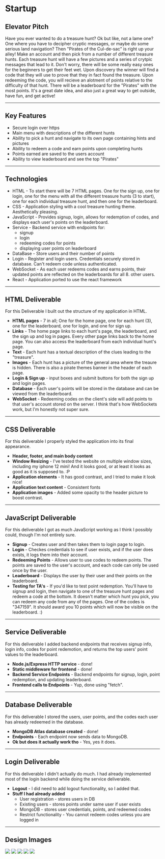 # Startup

## Elevator Pitch

Have you ever wanted to do a treasure hunt? Ok but like, not a lame one? One where you have to decipher cryptic messages, or maybe do some serious land navigation?
Then "Pirates of the Cul-de-sac" is right up your alley! Make an account and then pick from a number of different treasure hunts. Each treasure hunt will have a few pictures and a series of crytpic messages that lead to it. Don't worry, there will be some really easy ones for the beginners to get their feet wet. 
Upon discovery the winner will find a code that they will use to prove that they in fact found the treasure. Upon redeeming the code, you will recieve an alotment of points 
relative to the difficulty of that hunt. There will be a leaderboard for the "Pirates" with the most points. It's a great date idea, and also just a great way to 
get outside, have fun, and get active!

---
## Key Features

- Secure login over https
- Main menu with descriptions of the different hunts
- Ability to pick a hunt and navigate to its own page containing hints and pictures
- Ability to redeem a code and earn points upon completing hunts
- Points earned are saved to the users account
- Ability to view leaderboard and see the top "Pirates"

---
## Technologies

- HTML - To start there will be 7 HTML pages. One for the sign up, one for login, one for the menu with all the different treasure hunts (3 to start), one for each individual treasure hunt, and then one for the leaderboard.
- CSS - Application styling with a cool treasure hunting theme. Aesthetically pleasing.
- JavaScript - Provides signup, login, allows for redemption of codes, and displays each user's points on the leaderboard.
- Service - Backend service with endpoints for:
    - signup
    - login
    - redeeming codes for points
    - displaying user points on leaderboard
- DataBase - Store users and their number of points
- Login - Register and login users. Credentials securely stored in database. Can't redeem code unless authenticated.
- WebSocket - As each user redeems codes and earns points, their updated points are reflected on the leaderboards for all 8. other users.
- React - Application ported to use the react framework
  
---
## HTML Deliverable

For this Deliverable I built out the structure of my application in HTML.
- **HTML pages** - 7 in all; One for the home page, one for each hunt (3), one for the leaderboard, one for login, and one for sign up.
- **Links** - The home page links to each hunt's page, the leaderboard, and the sign up and log in pages. Every other page links back to the home page. You can also access the leaderboard from each individual hunt's page.
- **Text** - Each hunt has a textual description of the clues leading to the "treasure".
- **Images** - Each hunt has a picture of the general area where the treaure is hidden. There is also a pirate themes banner in the header of each page.
- **Login & Sign up** - input boxes and submit buttons for both the sign up and login pages.
- **Database** - Each user's points will be stored in the database and can be viewed from the leaderboard.
- **WebSocket** - Redeeming codes on the client's side will add points to that user's account stored on the server. I think that's how WebSockets work, but I'm honestly not super sure.
  
---
## CSS Deliverable
For this deliverable I properly styled the application into its final appearance.
- **Header, footer, and main body content**
- **Window Resizing** - I've tested the website on multiple window sizes, including my iphone 12 mini! And it looks good, or at least it looks as good as it is supposed to. :P
- **Application elements** - It has good contrast, and I tried to make it look nice!
- **Application text content** - Consistent fonts
- **Application images** - Added some opacity to the header picture to boost contrast.
  
---
## JavaScript Deliverable
For this deliverable I got as much JavaScript working as I think I possibly could, though I'm not entirely sure.
- **Signup** - Creates user and then takes them to login page to login.
- **Login** - Checkes credentials to see if user exists, and if the user does exists, it logs them into their account.
- **Redeeming Points** - Allows user to use codes to redeem points. The points are saved to the user's account, and each code can only be used once by the user.
- **Leaderboard** - Displays the user by their user and their points on the leaderboard.
- **Testing for TA's** - If you'd like to test point redemption. You'll have to signup and login, then navigate to one of the treasure hunt pages and redeem a code at the bottom. It doesn't matter which hunt you pick, you can redeem any code from any of the pages. One of the codes is "347159". It should award you 10 points which will now be visible on the leaderboard. :)
    
---

## Service Deliverable
For this deliverable I added backend endpoints that receives signup info, login info, codes for point redemotion, and returns the top users' point values to the leaderboard.
- **Node.js/Express HTTP service** - done!
- **Static middleware for frontend** - done!
- **Backend Service Endpoints** - Backend endpoints for signup, login, point redemption, and updating leaderboard.
- **Frontend calls to Endpoints** - Yup, done using "fetch".
    
---

## Database Deliverable
For this deliverable I stored the users, user points, and the codes each user has already redeemed in the database.
- **MongoDB Atlas database created** - done!
- **Endpoints** - Each endpoint now sends data to MongoDB.
- **Ok but does it actually work tho** - Yes, yes it does.

---

## Login Deliverable
For this deliverable I didn't actually do much. I had already implemented most of the login backend while doing the service deliverable.
- **Logout** - I did need to add logout functionality, so I added that.
- **Stuff I had already added** 
  - User registration - stores users in DB
  - Existing users - stores points under same user if user exists
  - MongoDB - stores user credentials, points, and redeemed codes
  - Restrict functionality - You cannot redeem codes unless you are logged in

---
## Design Images
![](Pics/signup.png)
![](Pics/Login.png)
![](Pics/Menu.png)
![](Pics/TreasureHunt.png)
![](Pics/Leaderboard.png)